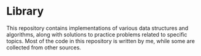 # Library
This repository contains implementations of various data structures and algorithms, along with solutions to practice problems related to specific topics. Most of the code in this repository is written by me, while some are collected from other sources.
